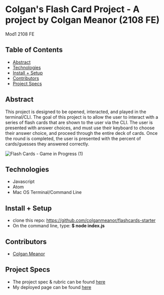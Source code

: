 
# Colgan's Flash Card Project - A project by Colgan Meanor (2108 FE)
Mod1 2108 FE

## Table of Contents
  - [Abstract](#abstract)
  - [Technologies](#technologies)
  - [Install + Setup](#set-up)
  - [Contributors](#contributors)
  - [Project Specs](#project-specs)

## Abstract
  This project is designed to be opened, interacted, and played in the terminal/CLI. The goal of this project is to allow the user to interact with a series of flash cards that are shown to the user via the CLI. The user is presented with answer choices, and must use their keyboard to choose their answer choice, and proceed through the entire deck of cards. Once the round is completed, the user is presented with the percent of cards/guesses they answered correctly. 
  
![Flash Cards - Game in Progress (1)](https://user-images.githubusercontent.com/87510749/137413220-e9728407-bb1b-426b-8fcf-7cbd9d7ef4da.gif)



## Technologies
  - Javascript
  - Atom
  - Mac OS Terminal/Command Line


## Install + Setup
  - clone this repo: https://github.com/colganmeanor/flashcards-starter
  - On the command line, type: **$ node index.js**

## Contributors
  - [Colgan Meanor](https://github.com/colganmeanor)


## Project Specs
  - The project spec & rubric can be found [here](https://frontend.turing.edu/projects/flash-cards.html)
  - My deployed page can be found [here]()
